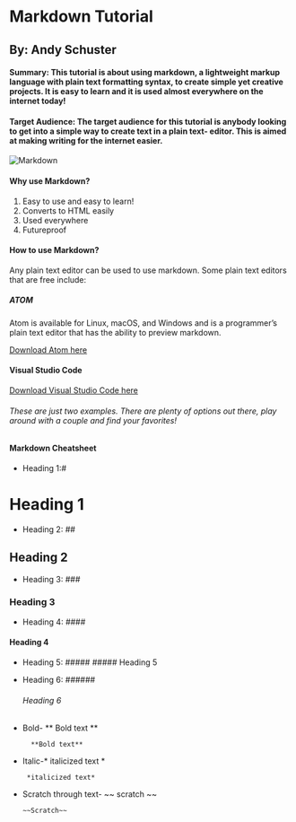# Markdown Tutorial 
## By: Andy Schuster

#### Summary: This tutorial is about using markdown, a lightweight markup language with plain text formatting syntax, to create simple yet creative projects. It is easy to learn and it is used almost everywhere on the internet today!

#### Target Audience: The target audience for this tutorial is anybody looking to get into a simple way to create text in a plain text- editor. This is aimed at making writing for the internet easier. 

![Markdown](https://upload.wikimedia.org/wikipedia/commons/4/48/Markdown-mark.svg)

#### Why use Markdown?
1. Easy to use and easy to learn!
2. Converts to HTML easily
3. Used everywhere
4. Futureproof

#### How to use Markdown?
Any plain text editor can be used to use markdown. 
Some plain text editors that are free include: 
##### __ATOM__
Atom is available for Linux, macOS, and Windows and is a programmer’s plain text editor that has the ability to preview markdown.

  [Download Atom here](https://flight-manual.atom.io/getting-started/sections/installing-atom/)

#### __Visual Studio Code__

  [Download Visual Studio Code here](https://code.visualstudio.com/)

###### These are just two examples. There are plenty of options out there, play around with a couple and find your favorites!

#### Markdown Cheatsheet
+ Heading 1:#
# Heading 1
+ Heading 2: ##
## Heading 2
+ Heading 3: ###
### Heading 3
+ Heading 4: ####
#### Heading 4
+ Heading 5: #####
      ##### Heading 5
+ Heading 6: ######
    ###### Heading 6

+ Bold- ** Bold text **

        **Bold text**

+ Italic-* italicized text *

       *italicized text*
 
+ Scratch through text- ~~ scratch ~~

      ~~Scratch~~


